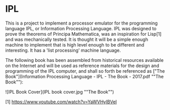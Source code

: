 # IPL

This is a project to implement a processor emulator for the programming language IPL, or Information Processing Language.  IPL was designed to prove the theorems of Principa Mathematica, was an inspiration for Lisp[1] and was mechanically tested.  It is thought it will be a simple enough machine to implement that is high level enough to be different and interesting.  It has a 'list processing' machine language.

The following book has been assembled from historical resources available on the Internet and will be used as reference materials for the design and programming of the IPL computer, and shall so forth be referenced as ["The Book"](Information Processing Language - IPL - The Book - 2017.pdf "\"The Book\""):

![IPL Book Cover](IPL book cover.jpg "\"The Book\"")

[1] https://www.youtube.com/watch?v=YaWVHyIBVeI

